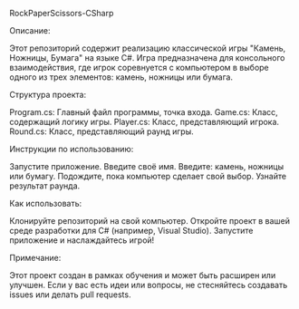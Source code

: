 RockPaperScissors-CSharp

Описание:

Этот репозиторий содержит реализацию классической игры "Камень, Ножницы, Бумага" на языке C#. Игра предназначена для консольного взаимодействия, где игрок соревнуется с компьютером в выборе одного из трех элементов: камень, ножницы или бумага.


Структура проекта:

Program.cs: Главный файл программы, точка входа.
Game.cs: Класс, содержащий логику игры.
Player.cs: Класс, представляющий игрока.
Round.cs: Класс, представляющий раунд игры.

Инструкции по использованию:

Запустите приложение.
Введите своё имя.
Введите: камень, ножницы или бумагу.
Подождите, пока компьютер сделает свой выбор.
Узнайте результат раунда.


Как использовать:

Клонируйте репозиторий на свой компьютер.
Откройте проект в вашей среде разработки для C# (например, Visual Studio).
Запустите приложение и наслаждайтесь игрой!


Примечание:

Этот проект создан в рамках обучения и может быть расширен или улучшен. Если у вас есть идеи или вопросы, не стесняйтесь создавать issues или делать pull requests.
